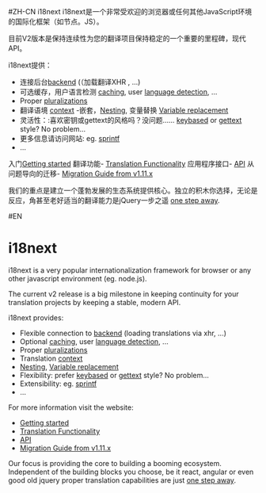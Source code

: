 #ZH-CN
i18next
i18next是一个非常受欢迎的浏览器或任何其他JavaScript环境的国际化框架（如节点。JS）。

目前V2版本是保持连续性为您的翻译项目保持稳定的一个重要的里程碑，现代API。

i18next提供：
- 连接后台[backend](http://i18next.com/docs/ecosystem/#backends) (（加载翻译XHR , ...)
- 可选缓存，用户语言检测 [caching](http://i18next.com/docs/ecosystem/#caches), user [language detection](http://i18next.com/docs/ecosystem/#languagedetector), ...
- Proper [pluralizations](http://i18next.com/translate/pluralSimple/)
- 翻译语境 [context](http://i18next.com/translate/context/)
-嵌套，[Nesting](http://i18next.com/translate/nesting/), 变量替换 [Variable replacement](http://i18next.com/translate/interpolation/)
- 灵活性：:喜欢密钥或gettext的风格吗？没问题…… [keybased](http://i18next.com/translate/) or [gettext](http://i18next.com/translate/keyBasedFallback/) style? No problem...
- 更多信息请访问网站: eg. [sprintf](http://i18next.com/docs/ecosystem/#postprocessors)
- ...

入门[Getting started](http://i18next.com/docs/)
翻译功能- [Translation Functionality](http://i18next.com/translate/)
应用程序接口- [API](http://i18next.com/docs/api/)
从问题导向的迁移- [Migration Guide from v1.11.x](http://i18next.com/docs/migration/)



我们的重点是建立一个蓬勃发展的生态系统提供核心。独立的积木你选择，无论是反应，角甚至老好适当的翻译能力是jQuery一步之遥 [one step away](http://i18next.com/docs/ecosystem/#frameworks).




#EN
# i18next

i18next is a very popular internationalization framework for browser or any other javascript environment (eg. node.js).

The current v2 release is a big milestone in keeping continuity for your translation projects by keeping a stable, modern API.

i18next provides:

- Flexible connection to [backend](http://i18next.com/docs/ecosystem/#backends) (loading translations via xhr, ...)
- Optional [caching](http://i18next.com/docs/ecosystem/#caches), user [language detection](http://i18next.com/docs/ecosystem/#languagedetector), ...
- Proper [pluralizations](http://i18next.com/translate/pluralSimple/)
- Translation [context](http://i18next.com/translate/context/)
- [Nesting](http://i18next.com/translate/nesting/), [Variable replacement](http://i18next.com/translate/interpolation/)
- Flexibility: prefer [keybased](http://i18next.com/translate/) or [gettext](http://i18next.com/translate/keyBasedFallback/) style? No problem...
- Extensibility: eg. [sprintf](http://i18next.com/docs/ecosystem/#postprocessors)
- ...


For more information visit the website:

- [Getting started](http://i18next.com/docs/)
- [Translation Functionality](http://i18next.com/translate/)
- [API](http://i18next.com/docs/api/)
- [Migration Guide from v1.11.x](http://i18next.com/docs/migration/)



Our focus is providing the core to building a booming ecosystem. Independent of the building blocks you choose, be it react, angular or even good old jquery proper translation capabilities are just [one step away](http://i18next.com/docs/ecosystem/#frameworks).
